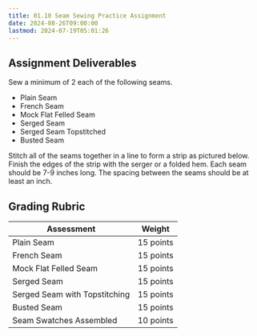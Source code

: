 ```yaml
---
title: 01.10 Seam Sewing Practice Assignment
date: 2024-08-26T09:00:00
lastmod: 2024-07-19T05:01:26
---
```


## Assignment Deliverables

Sew a minimum of 2 each of the following seams.

- Plain Seam
- French Seam
- Mock Flat Felled Seam
- Serged Seam
- Serged Seam Topstitched
- Busted Seam

Stitch all of the seams together in a line to form a strip as pictured below. Finish the edges of the strip with the serger or a folded hem. Each seam should be 7-9 inches long. The spacing between the seams should be at least an inch.

## Grading Rubric

<div class="responsive-table-markdown">

| Assessment                    | Weight    |
| ----------------------------- | --------- |
| Plain Seam                    | 15 points |
| French Seam                   | 15 points |
| Mock Flat Felled Seam         | 15 points |
| Serged Seam                   | 15 points |
| Serged Seam with Topstitching | 15 points |
| Busted Seam                   | 15 points |
| Seam Swatches Assembled       | 10 points |

</div>
